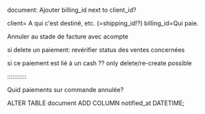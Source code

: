 
document: Ajouter billing_id next to client_id?

client= A qui c'est destiné, etc. (=shipping_id!?)
billing_id=Qui paie.




Annuler au stade de facture avec acompte

si delete un paiement:
 revérifier status des ventes concernées

si ce paiement est lié à un cash
?? only delete/re-create possible

:::::::::::

Quid paiements sur commande annulée?


ALTER TABLE document ADD COLUMN notified_at DATETIME;